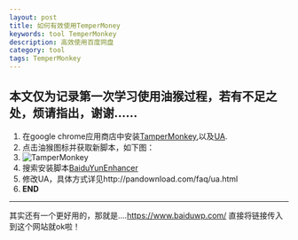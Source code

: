 ```yaml
---
layout: post
title: 如何有效使用TemperMoney
keywords: tool TemperMonkey
description: 高效使用百度网盘
category: tool
tags: TemperMonkey
---
```


## 本文仅为记录第一次学习使用油猴过程，若有不足之处，烦请指出，谢谢……

1. 在google chrome应用商店中安装[TamperMonkey](https://chrome.google.com/webstore/detail/tampermonkey/dhdgffkkebhmkfjojejmpbldmpobfkfo?utm_source=chrome-ntp-icon),以及[UA](https://chrome.google.com/webstore/detail/user-agent-switcher-for-c/djflhoibgkdhkhhcedjiklpkjnoahfmg).
2. 点击油猴图标并获取新脚本，如下图：
3. ![TamperMonkey](/home/henry/project/zhanghengruic@github.io/article_imgs/tamper_monkey.png)
4. 搜索安装脚本[BaiduYunEnhancer](https://openuserjs.org/scripts/maoger/BaiduYunEnhancer)
5. 修改UA，具体方式详见http://pandownload.com/faq/ua.html
6. **END**



------

其实还有一个更好用的，那就是....https://www.baiduwp.com/ 直接将链接传入到这个网站就ok啦！